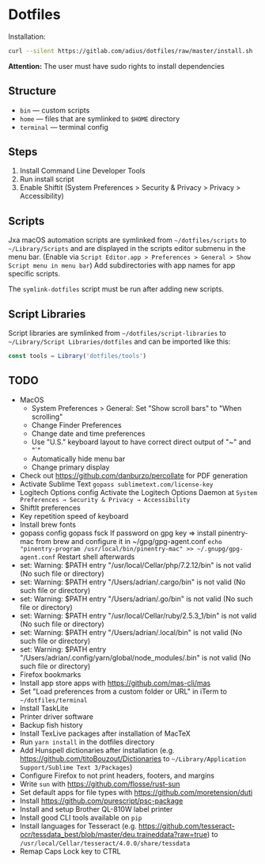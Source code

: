 # Dotfiles

Installation:

```bash
curl --silent https://gitlab.com/adius/dotfiles/raw/master/install.sh | bash
```

**Attention:** The user must have sudo rights to install dependencies


## Structure

* `bin` — custom scripts
* `home` — files that are symlinked to `$HOME` directory
* `terminal` — terminal config


## Steps

1. Install Command Line Developer Tools
1. Run install script
1. Enable Shiftit
    (System Preferences > Security & Privacy > Privacy > Accessibility)


## Scripts

Jxa macOS automation scripts are symlinked from
`~/dotfiles/scripts` to `~/Library/Scripts`
and are displayed in the scripts editor submenu in the menu bar.
(Enable via
`Script Editor.app > Preferences > General > Show Script menu in menu bar`)
Add subdirectories with app names for app specific scripts.

The `symlink-dotfiles` script must be run after adding new scripts.


## Script Libraries

Script libraries are symlinked from
`~/dotfiles/script-libraries` to `~/Library/Script Libraries/dotfiles`
and can be imported like this:

```js
const tools = Library('dotfiles/tools')
```


## TODO

- MacOS
    - System Preferences > General: Set "Show scroll bars" to "When scrolling"
    - Change Finder Preferences
    - Change date and time preferences
    - Use "U.S." keyboard layout to have correct direct output of "~" and "\`"
    - Automatically hide menu bar
    - Change primary display
- Check out https://github.com/danburzo/percollate for PDF generation
- Activate Sublime Text `gopass sublimetext.com/license-key`
- Logitech Options config
  Activate the Logitech Options Daemon at
  `System Preferences → Security & Privacy → Accessibility`
- ShiftIt preferences
- Key repetition speed of keyboard
- Install brew fonts
- gopass config
  gopass fsck
  If password on gpg key => install pinentry-mac from brew and configure it in ~/gpg/gpg-agent.conf
  `echo "pinentry-program /usr/local/bin/pinentry-mac" >> ~/.gnupg/gpg-agent.conf`
  Restart shell afterwards
- set: Warning: $PATH entry "/usr/local/Cellar/php/7.2.12/bin" is not valid (No such file or directory)
- set: Warning: $PATH entry "/Users/adrian/.cargo/bin" is not valid (No such file or directory)
- set: Warning: $PATH entry "/Users/adrian/.go/bin" is not valid (No such file or directory)
- set: Warning: $PATH entry "/usr/local/Cellar/ruby/2.5.3_1/bin" is not valid (No such file or directory)
- set: Warning: $PATH entry "/Users/adrian/.local/bin" is not valid (No such file or directory)
- set: Warning: $PATH entry "/Users/adrian/.config/yarn/global/node_modules/.bin" is not valid (No such file or directory)
- Firefox bookmarks
- Install app store apps with https://github.com/mas-cli/mas
- Set "Load preferences from a custom folder or URL" in iTerm to `~/dotfiles/terminal`
- Install TaskLite
- Printer driver software
- Backup fish history
- Install TexLive packages after installation of MacTeX
- Run `yarn install` in the dotfiles directory
- Add Hunspell dictionaries after installation
  (e.g. https://github.com/titoBouzout/Dictionaries to
  `~/Library/Application Support/Sublime Text 3/Packages`)
- Configure Firefox to not print headers, footers, and margins
- Write `sun` with https://github.com/flosse/rust-sun
- Set default apps for file types with https://github.com/moretension/duti
- Install https://github.com/purescript/psc-package
- Install and setup Brother QL-810W label printer
- Install good CLI tools available on `pip`
- Install languages for Tesseract (e.g.
  https://github.com/tesseract-ocr/tessdata_best/blob/master/deu.traineddata?raw=true)
  to `/usr/local/Cellar/tesseract/4.0.0/share/tessdata`
- Remap Caps Lock key to CTRL
